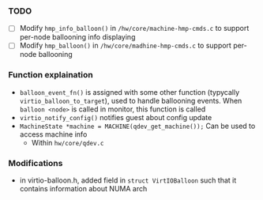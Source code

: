 ### TODO
- [ ] Modify `hmp_info_balloon()` in `/hw/core/machine-hmp-cmds.c` to support per-node ballooning info displaying
- [ ] Modify `hmp_balloon()` in `/hw/core/madhine-hmp-cmds.c` to support per-node ballooning

### Function explaination
+ `balloon_event_fn()` is assigned with some other function (typycally `virtio_balloon_to_target`), used to handle ballooning events. When `balloon <node>` is called in monitor, this function is called 
+ `virtio_notify_config()` notifies guest about config update
+ `MachineState *machine = MACHINE(qdev_get_machine());` Can be used to access machine info
  - Within `hw/core/qdev.c`

### Modifications
+ in virtio-balloon.h, added field in `struct VirtIOBalloon` such that it contains information about NUMA arch